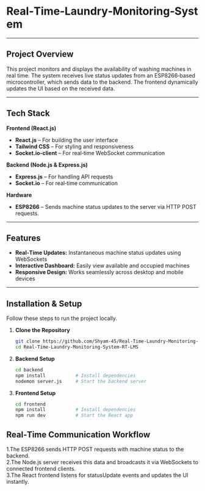 # Real‑Time‑Laundry‑Monitoring‑System

---

## Project Overview

This project monitors and displays the availability of washing machines in real time. The system receives live status updates from an ESP8266‑based microcontroller, which sends data to the backend. The frontend dynamically updates the UI based on the received data.

---

## Tech Stack

**Frontend (React.js)**  
- **React.js** – For building the user interface  
- **Tailwind CSS** – For styling and responsiveness  
- **Socket.io‑client** – For real‑time WebSocket communication  

**Backend (Node.js & Express.js)**  
- **Express.js** – For handling API requests  
- **Socket.io** – For real‑time communication  

**Hardware**  
- **ESP8266** – Sends machine status updates to the server via HTTP POST requests.

---

## Features

- **Real‑Time Updates:** Instantaneous machine status updates using WebSockets  
- **Interactive Dashboard:** Easily view available and occupied machines  
- **Responsive Design:** Works seamlessly across desktop and mobile devices  

---

## Installation & Setup

Follow these steps to run the project locally.

1. **Clone the Repository**  
   ```bash
   git clone https://github.com/Shyam-45/Real-Time-Laundry-Monitoring-System-RT-LMS.git
   cd Real-Time-Laundry-Monitoring-System-RT-LMS

2. **Backend Setup**  
   ```bash
   cd backend
   npm install           # Install dependencies
   nodemon server.js     # Start the backend server

3. **Frontend Setup**  
   ```bash
   cd frontend
   npm install           # Install dependencies
   npm run dev           # Start the React app

## Real‑Time Communication Workflow

1.The ESP8266 sends HTTP POST requests with machine status to the backend.  
2.The Node.js server receives this data and broadcasts it via WebSockets to connected frontend clients.  
3.The React frontend listens for statusUpdate events and updates the UI instantly.
